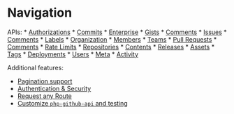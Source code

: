 # Navigation

APIs: * [Authorizations](authorizations.md) * [Commits](commits.md) * [Enterprise](enterprise.md) * [Gists](gists.md) * [Comments](gists/comments.md) * [Issues](issues.md) * [Comments](issue/comments.md) * [Labels](issue/labels.md) * [Organization](organization.md) * [Members](organization/members.md) * [Teams](organization/teams.md) * [Pull Requests](pull_requests.md) * [Comments](pull_request/comments.md) * [Rate Limits](rate_limits.md) * [Repositories](repos.md) * [Contents](repo/contents.md) * [Releases](repo/releases.md) * [Assets](repo/assets.md) * [Tags](repo/tags.md) * [Deployments](repo/deployments.md) * [Users](users.md) * [Meta](meta.md) * [Activity](activity.md)

Additional features:

* [Pagination support](result_pager.md)
* [Authentication & Security](security.md)
* [Request any Route](request_any_route.md)
* [Customize `php-github-api` and testing](customize.md)
